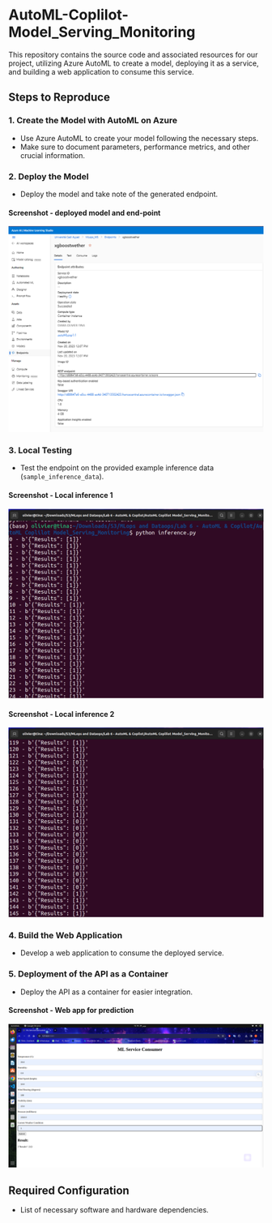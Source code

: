 # AutoML-Coplilot-Model_Serving_Monitoring

This repository contains the source code and associated resources for our project, utilizing Azure AutoML to create a model, deploying it as a service, and building a web application to consume this service.

## Steps to Reproduce

### 1. Create the Model with AutoML on Azure

- Use Azure AutoML to create your model following the necessary steps.
- Make sure to document parameters, performance metrics, and other crucial information.

### 2. Deploy the Model

- Deploy the model and take note of the generated endpoint.
  
#### Screenshot - deployed model and end-point
![](dep.png)

### 3. Local Testing

- Test the endpoint on the provided example inference data (`sample_inference_data`).

#### Screenshot - Local inference 1
![](pred1.png)

#### Screenshot - Local inference 2
![](pred2.png)

### 4. Build the Web Application

- Develop a web application to consume the deployed service.

### 5. Deployment of the API as a Container

- Deploy the API as a container for easier integration.

#### Screenshot - Web app for prediction
![](app.png)

## Required Configuration

- List of necessary software and hardware dependencies.
